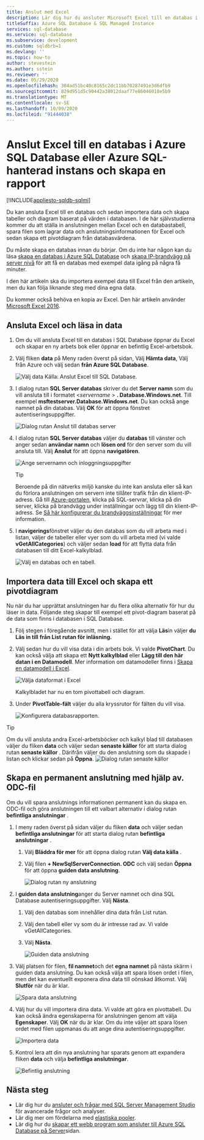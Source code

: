 ```yaml
---
title: Anslut med Excel
description: Lär dig hur du ansluter Microsoft Excel till en databas i Azure SQL Database eller en hanterad Azure SQL-instans. Importera data till Excel för rapportering och dataundersökning.
titleSuffix: Azure SQL Database & SQL Managed Instance
services: sql-database
ms.service: sql-database
ms.subservice: development
ms.custom: sqldbrb=1
ms.devlang: ''
ms.topic: how-to
author: stevestein
ms.author: sstein
ms.reviewer: ''
ms.date: 05/29/2020
ms.openlocfilehash: 304ad51bc40c8165c2dc11bb70287491e3d6dfb9
ms.sourcegitcommit: 829d951d5c90442a38012daaf77e86046018e5b9
ms.translationtype: MT
ms.contentlocale: sv-SE
ms.lasthandoff: 10/09/2020
ms.locfileid: "91444038"
---
```

# <a name="connect-excel-to-a-database-in-azure-sql-database-or-azure-sql-managed-instance-and-create-a-report"></a>Anslut Excel till en databas i Azure SQL Database eller Azure SQL-hanterad instans och skapa en rapport
[!INCLUDE[appliesto-sqldb-sqlmi](../includes/appliesto-sqldb-sqlmi.md)]

Du kan ansluta Excel till en databas och sedan importera data och skapa tabeller och diagram baserat på värden i databasen. I de här självstudierna kommer du att ställa in anslutningen mellan Excel och en databastabell, spara filen som lagrar data och anslutningsinformationen för Excel och sedan skapa ett pivotdiagram från databasvärdena.

Du måste skapa en databas innan du börjar. Om du inte har någon kan du läsa [skapa en databas i Azure SQL Database](single-database-create-quickstart.md) och [skapa IP-brandvägg på server nivå](firewall-create-server-level-portal-quickstart.md) för att få en databas med exempel data igång på några få minuter.

I den här artikeln ska du importera exempel data till Excel från den artikeln, men du kan följa liknande steg med dina egna data.

Du kommer också behöva en kopia av Excel. Den här artikeln använder [Microsoft Excel 2016](https://products.office.com/).

## <a name="connect-excel-and-load-data"></a>Ansluta Excel och läsa in data

1. Om du vill ansluta Excel till en databas i SQL Database öppnar du Excel och skapar en ny arbets bok eller öppnar en befintlig Excel-arbetsbok.
2. Välj fliken **data** på Meny raden överst på sidan, Välj **Hämta data**, Välj från Azure och välj sedan **från Azure SQL Database**.

   ![Välj data Källa: Anslut Excel till SQL Database.](./media/connect-excel/excel_data_source.png)

3. I dialog rutan **SQL Server databas** skriver du det **Server namn** som du vill ansluta till i formatet <*servername* > **. Database.Windows.net**. Till exempel **msftestserver.Database.Windows.net**. Du kan också ange namnet på din databas. Välj **OK** för att öppna fönstret autentiseringsuppgifter.

   ![Dialog rutan Anslut till databas server](./media/connect-excel/server-name.png)

4. I dialog rutan **SQL Server databas** väljer du **databas** till vänster och anger sedan **användar namn** och **lösen ord** för den server som du vill ansluta till. Välj **Anslut** för att öppna **navigatören**.

   ![Ange servernamn och inloggningsuppgifter](./media/connect-excel/connect-to-server.png)

   > [!TIP]
   > Beroende på din nätverks miljö kanske du inte kan ansluta eller så kan du förlora anslutningen om servern inte tillåter trafik från din klient-IP-adress. Gå till [Azure-portalen](https://portal.azure.com/), klicka på SQL-servrar, klicka på din server, klicka på brandvägg under inställningar och lägg till din klient-IP-adress. Se [Så här konfigurerar du brandväggsinställningar](firewall-configure.md) för mer information.

5. I **navigerings**fönstret väljer du den databas som du vill arbeta med i listan, väljer de tabeller eller vyer som du vill arbeta med (vi valde **vGetAllCategories**) och väljer sedan **load** för att flytta data från databasen till ditt Excel-kalkylblad.

    ![Välj en databas och en tabell.](./media/connect-excel/select-database-and-table.png)

## <a name="import-the-data-into-excel-and-create-a-pivot-chart"></a>Importera data till Excel och skapa ett pivotdiagram

Nu när du har upprättat anslutningen har du flera olika alternativ för hur du läser in data. Följande steg skapar till exempel ett pivot-diagram baserat på de data som finns i databasen i SQL Database.

1. Följ stegen i föregående avsnitt, men i stället för att välja **Läs**in väljer **du Läs in till** **från List rutan för inläsning.**
2. Välj sedan hur du vill visa data i din arbets bok. Vi valde **PivotChart**. Du kan också välja att skapa ett **Nytt kalkylblad** eller **Lägg till den här datan i en Datamodell**. Mer information om datamodeller finns i [Skapa en datamodell i Excel](https://support.office.com/article/Create-a-Data-Model-in-Excel-87E7A54C-87DC-488E-9410-5C75DBCB0F7B).

    ![Välja dataformat i Excel](./media/connect-excel/import-data.png)

    Kalkylbladet har nu en tom pivottabell och diagram.
3. Under **PivotTable-fält** väljer du alla kryssrutor för fälten du vill visa.

    ![Konfigurera databasrapporten.](./media/connect-excel/power-pivot-results.png)

> [!TIP]
> Om du vill ansluta andra Excel-arbetsböcker och kalkyl blad till databasen väljer du fliken **data** och väljer sedan **senaste källor** för att starta dialog rutan **senaste källor** . Därifrån väljer du den anslutning som du skapade i listan och klickar sedan på **Öppna**.
> ![Dialog rutan senaste källor](./media/connect-excel/recent-connections.png)

## <a name="create-a-permanent-connection-using-odc-file"></a>Skapa en permanent anslutning med hjälp av. ODC-fil

Om du vill spara anslutnings informationen permanent kan du skapa en. ODC-fil och göra anslutningen till ett valbart alternativ i dialog rutan **befintliga anslutningar** .

1. I meny raden överst på sidan väljer du fliken **data** och väljer sedan **befintliga anslutningar** för att starta dialog rutan **befintliga anslutningar** .
   1. Välj **Bläddra för mer** för att öppna dialog rutan **Välj data källa** .
   2. Välj filen **+ NewSqlServerConnection. ODC** och välj sedan **Öppna** för att öppna **guiden data anslutning**.

      ![Dialog rutan ny anslutning](./media/connect-excel/new-connection.png)

2. I **guiden data anslutning**anger du Server namnet och dina SQL Database autentiseringsuppgifter. Välj **Nästa**.
   1. Välj den databas som innehåller dina data från List rutan.
   2. Välj den tabell eller vy som du är intresse rad av. Vi valde vGetAllCategories.
   3. Välj **Nästa**.

      ![Guiden data anslutning](./media/connect-excel/data-connection-wizard.png)

3. Välj platsen för filen, **fil namnet**och det **egna namnet** på nästa skärm i guiden data anslutning. Du kan också välja att spara lösen ordet i filen, men det kan eventuellt exponera dina data till oönskad åtkomst. Välj **Slutför** när du är klar.

    ![Spara data anslutning](./media/connect-excel/save-data-connection.png)

4. Välj hur du vill importera dina data. Vi valde att göra en pivottabell. Du kan också ändra egenskaperna för anslutningen genom att välja **Egenskaper**. Välj **OK** när du är klar. Om du inte väljer att spara lösen ordet med filen uppmanas du att ange dina autentiseringsuppgifter.

    ![Importera data](./media/connect-excel/import-data2.png)

5. Kontrol lera att din nya anslutning har sparats genom att expandera fliken **data** och välja **befintliga anslutningar**.

    ![Befintlig anslutning](./media/connect-excel/existing-connection.png)

## <a name="next-steps"></a>Nästa steg

* Lär dig hur du [ansluter och frågar med SQL Server Management Studio](connect-query-ssms.md) för avancerade frågor och analyser.
* Lär dig mer om fördelarna med [elastiska pooler](elastic-pool-overview.md).
* Lär dig hur du [skapar ett webb program som ansluter till Azure SQL Database på Server](../../app-service/app-service-web-tutorial-dotnet-sqldatabase.md)sidan.
